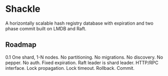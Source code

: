 # Shackle

A horizontally scalable hash registry database with expiration and two phase commit built on LMDB and Raft.

## Roadmap

0.1 One shard, 1-N nodes.
	No partitioning.
	No migrations.
	No discovery.
	No pepper.
	No auth.
	Fixed expiration.
	Raft leader is shard leader.
	HTTP/RPC interface.
	Lock propagation.
	Lock timeout.
	Rollback.
	Commit.
